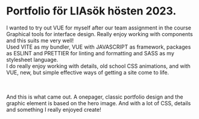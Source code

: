 # Portfolio för LIAsök hösten 2023.

I wanted to try out VUE for myself after our team assignment in the course Graphical tools for interface design. Really enjoy working with components and this suits me very well!<br>
Used VITE as my bundler, VUE with JAVASCRIPT as framework, packages as ESLINT and PRETTIER for linting and formatting and SASS as my stylesheet language.<br>
I do really enjoy working with details, old school CSS animations, and with VUE, new, but simple effective ways of getting a site come to life.<br><br><br>

And this is what came out.
A onepager, classic portfolio design and the graphic element is based on the hero image. And with a lot of CSS, details and something I really enjoyed create!


